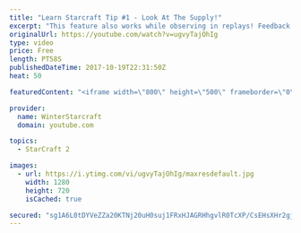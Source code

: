 ```yaml
---
title: "Learn Starcraft Tip #1 - Look At The Supply!"
excerpt: "This feature also works while observing in replays! Feedback and tip suggestions are appreciated :)"
originalUrl: https://youtube.com/watch?v=ugvyTajOhIg
type: video
price: Free
length: PT58S
publishedDateTime: 2017-10-19T22:31:50Z
heat: 50

featuredContent: "<iframe width=\"800\" height=\"500\" frameborder=\"0\" src=\"https://www.youtube.com/embed/ugvyTajOhIg\" allow=\"accelerometer; autoplay; encrypted-media; gyroscope; picture-in-picture\" allowfullscreen></iframe>"

provider:
  name: WinterStarcraft
  domain: youtube.com

topics:
  - StarCraft 2

images:
  - url: https://i.ytimg.com/vi/ugvyTajOhIg/maxresdefault.jpg
    width: 1280
    height: 720
    isCached: true

secured: "sg1A6L0tDYVeZZa20KTNj20uH0suj1FRxHJAGRHhgvlR0TcXP/CsEHsXHr2gjTSsL2MKi4Q+444PtO0erqBb/eoQ2HCmqw/Wtnn1WguauFcEJxVcIdM1ZCAmTLhPZlDnk7Mex6N1MM9dO05ga6Fy+c+bUsgaOX+uCMGpK3Iz9R3RumkCxGIoaHh75q5lNEDUmDIf0eslso4UqsjDjFMbDWED3L73loshM8elkIPVcuEVv7JB1A8XohEAi1rAWb7aLpfyW/46QoDb9zqXyDVSsZ8LOfZ/SJuNZ2ueVwq83CJHIGDlfseeMNbmtHLhj63wJZYDXatmMukhV+pd1LB+b8hDIn7o5kLYmqfMmDBobwSHMDwaL3IB1bxYWnf18iXkMkM1VtHBINC0JmJOnXP6wZhcSPXi4eEpXywX7hRzYkM=;kfCLY9dINU8UyokHTACFYQ=="
---
```


